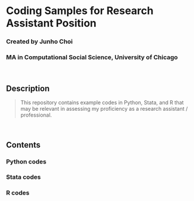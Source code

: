 # Coding Samples for Research Assistant Position
### Created by **Junho Choi**
### MA in Computational Social Science, University of Chicago
<br/>

## Description
> This repository contains example codes in Python, Stata, and R that may be relevant in assessing my proficiency as a research assistant / professional.
<br/>

## Contents
### Python codes

### Stata codes

### R codes
